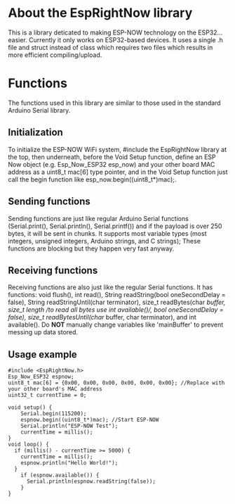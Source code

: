 # About the EspRightNow library
This is a library deticated to making ESP-NOW technology on the ESP32... easier. Currently it only works on ESP32-based devices.
    It uses a single .h file and struct instead of class which requires two files which results in more efficient compiling/upload.
# Functions
The functions used in this library are similar to those used in the standard Arduino Serial library.
## Initialization
To initialize the ESP-NOW WiFi system, #include the EspRightNow library at the top, then underneath, before the Void Setup function, define an ESP Now object (e.g. Esp_Now_ESP32 esp_now) and your other board MAC address as a uint8_t mac[6] type pointer, and in the Void Setup function just call the begin function like esp_now.begin((uint8_t*)mac);.
## Sending functions
Sending functions are just like regular Arduino Serial functions (Serial.print(), Serial.println(), Serial.printf()) and if the payload is over 250 bytes, it will be sent in chunks. It supports most variable types (most integers, unsigned integers, Arduino strings, and C strings); These functions are blocking but they happen very fast anyway.
## Receiving functions
Receiving functions are also just like the regular Serial functions. It has functions: void flush(), int read(), String readString(bool oneSecondDelay = false), String readStringUntil(char terminator), size_t readBytes(char *buffer, size_t length /*to read all bytes use int available()*/, bool oneSecondDelay = false), size_t readBytesUntil(char* buffer, char terminator), and int available(). Do **NOT** manually change variables like 'mainBuffer' to prevent messing up data stored.
## Usage example
```
#include <EspRightNow.h>
Esp_Now_ESP32 espnow;
uint8_t mac[6] = {0x00, 0x00, 0x00, 0x00, 0x00, 0x00}; //Replace with your other board's MAC address
uint32_t currentTime = 0;

void setup() {
    Serial.begin(115200);
    espnow.begin((uint8_t*)mac); //Start ESP-NOW
    Serial.println("ESP-NOW Test");
    currentTime = millis();
}
void loop() {
  if (millis() - currentTime >= 5000) {
    currentTime = millis();
    espnow.println("Hello World!");
  }
    if (espnow.available()) {
      Serial.println(espnow.readString(false));
    }
}
```
